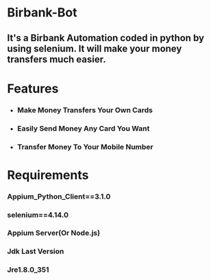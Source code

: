 # Birbank-Bot
## It's a Birbank Automation coded in python by using selenium. It will make your money transfers much easier.

# Features
* ### Make Money Transfers Your Own Cards
* ### Easily Send Money Any Card You Want
* ### Transfer Money To Your Mobile Number

# Requirements
### Appium_Python_Client==3.1.0
### selenium==4.14.0
### Appium Server(Or Node.js)
### Jdk Last Version
### Jre1.8.0_351
